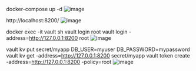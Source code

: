 docker-compose up -d
![image](https://github.com/user-attachments/assets/e30fb982-60e8-4ef1-a9e7-8d3cddbdfddf)

http://localhost:8200/
![image](https://github.com/user-attachments/assets/7b08b05a-d71f-4eb0-9d17-dc71da7af125)

docker exec -it vault sh
vault login root
vault login -address=http://127.0.0.1:8200 root
![image](https://github.com/user-attachments/assets/b1dc2e7f-d2d3-4ecb-aad2-df921b0aff80)

vault kv put secret/myapp DB_USER=myuser DB_PASSWORD=mypassword
vault kv get -address=http://127.0.0.1:8200 secret/myapp
vault token create -address=http://127.0.0.1:8200 -policy=root
![image](https://github.com/user-attachments/assets/26b28d5d-8b61-4ffc-9d95-a2158711df02)

